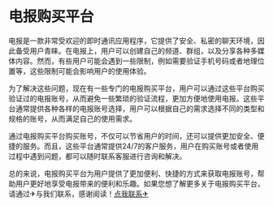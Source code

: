 # 电报购买平台

电报是一款非常受欢迎的即时通讯应用程序，它提供了安全、私密的聊天环境，因此备受用户青睐。在电报上，用户可以创建自己的频道、群组，以及分享各种多媒体内容。然而，有些用户可能会遇到一些限制，例如需要验证手机号码或者地理位置等，这些限制可能会影响用户的使用体验。

为了解决这些问题，现在有一些专门的电报购买平台，用户可以通过这些平台购买验证过的电报账号，从而避免一些繁琐的验证流程，更加方便地使用电报。这些平台通常提供各种各样的电报账号选择，用户可以根据自己的需求选择不同的类型和规格的账号，从而满足自己的使用需求。

通过电报购买平台购买账号，不仅可以节省用户的时间，还可以提供更加安全、便捷的服务。而且，这些平台通常提供24/7的客户服务，用户在购买账号或者使用过程中遇到问题，都可以随时联系客服进行咨询和解决。

总的来说，电报购买平台为用户提供了更加便利、快捷的方式来获取电报账号，帮助用户更好地享受电报带来的便利和乐趣。如果您想了解更多关于电报购买平台，请通过✈与我们联系，感谢阅读！[点我联系✈](https://faq.G208.com)